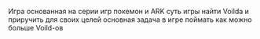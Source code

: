 Игра основанная на серии игр покемон и ARK суть игры найти Voilda и приручить для своих целей основная задача в игре поймать как можно больше Voild-ов
